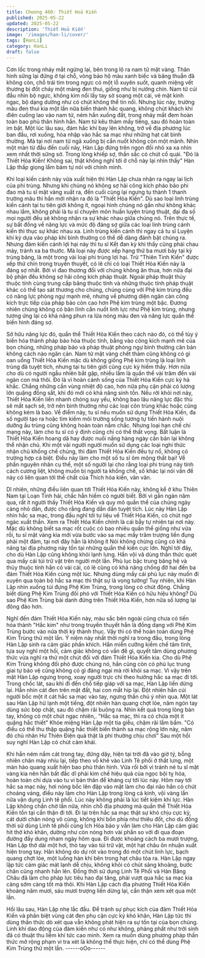 ```yaml
---
title: Chương 460: Thiết Hoả Kiến
published: 2025-05-22
updated: 2025-05-22
description: 'Thiết Hoả Kiến'
image: '/images/han-li/cover/'
tags: [HanLi]
category: HanLi
draft: false
---
```


Cơn lốc trong nháy mắt ngừng lại, bên trong lộ ra nam tử mặt
vàng.
Thân hình sững lại đứng ở tại chỗ, vòng bảo hộ màu xanh biếc và
băng thuẫn đã không còn, chỗ trái tim trong ngực có một lỗ xuyên
suốt, quanh miệng vết thương bị đốt cháy một mảng đen thui,
giống như bị nướng chín.
Nam tử cúi đầu nhìn bộ ngực, không kìm nổi lấy tay sờ soạng một
cái, vẻ mặt kinh ngạc, bộ dạng dường như có chút không thể tin
nổi.
Nhưng lúc này, trường mâu đen thui kia một lần nữa biến thành
hắc quang, không chút khách khí điên cuồng lao vào nam tử, ném
hắn xuống đất, trong nháy mắt đem hoàn toàn bao phủ thân hình
hắn.
Nam tử kêu thảm mấy tiếng, sau đó hoàn toàn im bặt.
Một lúc lâu sau, đám hắc khí bay lên không, trở về địa phương lúc
ban đầu, rơi xuống, hòa nhập vào hắc sa mạc như những hạt cát
bình thường.
Mà tại nơi nam tử ngã xuống bị cắn nuốt không còn một mảnh.
Nhìn một màn từ đầu đến cuối này, Hàn Lập đứng trên ngọn đồi
nhỏ xa xa nhìn xem nhất thời sững sờ.
Trong lòng khiếp sợ, thần sắc có chút cổ quái.
"Đó là Thiết Hỏa Kiến! Không sai, thật không nghĩ tới ở chỗ này lại
nhìn thấy" Hàn Lập thấp giọng lẩm bảm tự nói với chính mình.

Khi loại kiến cánh này vừa xuất hiện thì Hàn Lập chưa nhận ra
ngay lai lịch của phi trùng.
Nhưng khi chúng nó không sợ hãi công kích pháo bảo phi đao mà
tu sĩ mặt vàng xuất ra, đến cuối cùng lại ngưng tụ thành 1 thanh
trường mâu thì hắn mới nhận ra đó là "Thiết Hỏa Kiến".
Dù sao loại linh trùng kiến cánh tại tu tiên giới không ít, ngoại hình
chúng nó gần như không khác nhau lắm, không phải là tu sĩ
chuyên môn huấn luyện trùng thuật, đại đa số mọi người đều sẽ
không nhận ra sự khác nhau giữa chúng nó.
Trên thực tế, sự bất đồng về năng lực và mức độ đáng sợ giữa
các loại linh trùng cánh kiến thì thục sự khác nhau xa.
Linh trùng kiến cánh thì ngay cả tu sĩ Luyện khí kỳ dựa vào pháp
khí bình thường có thể dễ dàng đánh bật chúng ra.
Nhưng đám kiến cánh lợi hại này thì tu sĩ Kết đan kỳ khi thấy
cũng phải chau mày, tránh xa ba thước.
Mà loại này được xếp hạng thứ ba mươi bảy tại kỳ trùng bảng, là
một trong vài loại phi trùng lợi hại.
Trừ "Thiên Tinh Kiến" được xếp thứ chín trong truyền thuyết, có lẽ
chỉ có loại Thiết Hỏa Kiến này là đáng sợ nhất.
Bởi vì đao thương đối với chúng không ăn thua, hơn nữa đại bộ
phận đều không sợ hãi công kích pháp thuật.
Ngoài pháp thuật thủy thuộc tính cùng trung cấp băng thuộc tính
và những thuộc tính pháp thuật khác có thể tạo sát thương cho
chúng, chúng cùng với Phệ kim trùng đều có năng lực phòng ngự
mạnh mẽ, nhưng về phương diện ngăn cản công kích trực tiếp
của pháp bảo còn cao hơn Phệ kim trùng một bậc.
Đương nhiên chúng không có bãn lĩnh cắn nuốt linh lực như Phệ
kim trùng, nhưng tương ứng lại có khả năng phun ra lửa nóng
màu đen và năng lực quần thể biến hình đáng sợ.

Sở hữu năng lực đó, quần thể Thiết Hỏa Kiến theo cách nào đó,
có thể tùy ý biến hóa thành pháp bảo hỏa thuộc tính, bằng vào
công kích mạnh mẽ của bọn chúng, những pháp bảo và pháp
thuật phòng ngự bình thường căn bản không cách nào ngăn cản.
Nam tử mặt vàng chết thảm cũng không có gì oan uổng
Thiết Hỏa Kiến mặc dù không giống Phệ kim trùng là loại linh
trùng đã tuyệt tích, nhưng tại tu tiên giới cũng cực kỳ hiếm thấy.
Hơn nữa cho dù có người ngẫu nhiên bắt gặp, nhiều lắm là quần
thể vài trăm đến vài ngàn con mà thôi.
Đó là vì hoàn cảnh sống của Thiết Hỏa Kiến cực kỳ hà khắc.
Chẳng những cần vùng nhiệt độ cao, hơn nữa phụ cận phải có
lượng lớn quặng đồng sắt, khi đó mới có khả năng sinh tồn. Nếu
rời khỏi nơi này, Thiết Hỏa Kiến liền nhanh chóng suy yếu, không
bao lâu năng lực đặc thù sẽ mất sạch sẽ, trở nên bình thường
như các loại côn trùng khác hoặc cũng không kém là bao.
Về điểm này, tu sĩ nếu muốn sử dụng Thiết Hỏa Kiến, đa số
người tạo ra hoặc tìm kiếm môi trường sống tương tự tiến hành
nuôi dưỡng ấu trùng cũng không hoàn toàn nắm chắc.
Nhưng loại hạn chế chí mạng này, làm cho tu sĩ có ý định cũng
chỉ có thể thất vọng.
Bất luận là Thiết Hỏa Kiến hoang dã hay được nuôi nấng hàng
ngày căn bản lại không thể nhận chủ.
Khi một vài người người muốn sử dụng các loại nghi thức nhận
chủ khống chế chúng, thì đám Thiết Hỏa Kiến đều tự nổ, không
có trường hợp cá biệt.
Điều này làm cho một số tu sĩ ôm mộng thất bại!
Về phần nguyên nhân cụ thể, một số người lại cho rằng loại phi
trùng này tính cách cương liệt, không muốn bị người ta khống
chế, số khác lại nói vấn đề này có liên quan tới thể chất của Thích
hỏa kiến, vân vân.

Dĩ nhiên, những điều liên quan tới Thiết Hỏa Kiến này, không kể ở
khu Thiên Nam tại Loạn Tinh hải, chắc hẳn hiếm có người biết.
Bởi vì gần ngàn năm qua, rất ít người thấy Thiết Hỏa Kiến và quy
mô quần thể của chúng ngày càng nhỏ dần, được cho rằng đang
dần dần tuyệt tích.
Lúc này Hàn Lập nhìn hắc sa mạc, trong đầu nghĩ tới tư liệu về
Thiết Hỏa Kiến, có chút ngơ ngác xuất thần.
Xem ra Thiết Hỏa Kiến chính là cái bẫy tự nhiên tại nơi này.
Mặc dù không biết sa mạc rốt cuộc có bao nhiêu quần thể giống
như vừa rồi, tu sĩ mặt vàng kia mới vừa bước vào sa mạc mấy
trăm trượng liền đụng phải một đám, tại nơi đây hẳn là không ít
Nói không chừng cũng có khả năng tại địa phương này tồn tại
những quần thể kiến cực lớn.
Nghĩ tới đây, cho dù Hàn Lập cũng không khỏi lạnh lưng.
Hắn vội vã dùng thần thức quét qua mấy cái túi trữ vật trên người
một lần.
Phù lục bậc trung băng hệ và thủy thuộc tính hắn có vài cái, có lẽ
cũng có khả năng chống đỡ hai đến ba đám Thiết Hỏa Kiến cùng
một lúc.
Nhưng dùng mấy cái phù lục này muốn đi xuyên qua toàn bộ hắc
sa mạc thì thật sự là vọng tưởng!
Tuy nhiên, khi Hàn Lập nhìn xuống túi đựng Phệ Kim Trùng, trong
lòng có chút động.
Chẳng biết dùng Phệ Kim Trùng đối phó với Thiết Hỏa Kiến có
hữu hiệu không?
Dù sao Phệ Kim Trùng bài danh đứng trên Thiết Hỏa Kiến, hơn
nữa số lượng lại đông đảo hơn.

Nghĩ đến đám Thiết Hỏa Kiến này, màu sắc bên ngoài cũng chưa
có tiến hóa thành "Hắc kim" như trong truyền thuyết hẳn là đồng
dạng với Phệ Kim Trùng bước vào nửa thời kỳ thành thục.
Vậy thì có thể hoàn toàn dùng Phệ Kim Trùng thử một lần.
Ý niệm này nhất thời nghĩ ra trong đầu, trong lòng Hàn Lập sinh
ra cảm giác phấn khích.
Hắn miễn cưỡng kiềm chế tâm tình, tựa suy nghĩ một hồi, cảm
giác không có vấn đề gì, quyết tâm dùng phương thức vừa nghĩ
ra thử một chút đối với đám Thiết Hỏa Kiến kia.
Cho dù Phệ Kim Trùng không đối phó được chúng nó, hắn cũng
còn có phù lục trung giai tự bảo vệ cũng không có gì đáng ngại
mà rời khỏi sa mạc.
Vì vậy trên mặt Hàn Lập ngưng trọng, xoay người trực chỉ theo
hướng hắc sa mạc đi tới.
Trong chốc lát, sau khi đi đến chỗ tiếp giáp với sa mạc, Hàn Lập
liền dừng lại.
Hắn nhìn cát đen trên mặt đất, hai con mắt híp lại.
Đột nhiên hắn cúi người bốc một ít cát hắc sa mạc vào tay, ngưng
thần chú ý nhìn qua.
Một lát sau Hàn Lập hừ lạnh một tiếng, đột nhiên hàn quang chợt
lóe, năm ngón tay dùng sức bóp chặt, sau đó chậm rãi buông ra.
Nhìn kết quả trong lòng bàn tay, không có một chút ngạc nhiên,.
"Hắc sa mạc, thì ra có chứa một ít quặng hắc thiết" Khóe miệng
Hàn Lập một tia giễu, chậm rãi lẩm bẩm.
"Có điều có thể thu thập quặng hắc thiết biến thành sa mạc rộng
lớn này, năm đó chủ nhân Hư Thiên Điện quả thật là phi thường
chịu chơi" Sau một hồi suy nghĩ Hàn Lập có chút cảm khái.

Khi hắn ném nắm cát trong tay, đứng dậy, hiện tại trời đã vào giờ
tý, bỗng nhiên chân mày nhíu lại, tiếp theo vỗ khẽ vào Linh Tê
phối ở thắt lưng, một màn hào quang xuất hiện bao phủ thân
hình.
Vừa rồi bởi vì tránh né tu sĩ mặt vàng kia nên hắn bất đắc dĩ phải
kìm chế hiệu quả của ngọc bội tỵ hỏa, hoàn toàn chỉ dựa vào tu vi
bản thân để kháng cự tới lúc này.
Hôm nay tới hắc sa mạc này, hơi nóng bốc lên đập vào mặt làm
cho đại não hắn có chút choáng váng, điều này làm cho Hàn Lập
trong lòng cả kinh, vội vàng lần nữa vận dụng Linh tê phối.
Lúc này không phải là lúc tiết kiệm khí lực.
Hàn Lập không chần chờ lần nữa, nhìn chỗ địa phương mà quần
thể Thiết Hỏa Kiến tồn tại cẩn thận đi tới.
Đi lại trên hắc sa mạc thật sự khó chịu cực kỳ, cát dưới chân
nóng vô cùng, không khí bốn phía như thiêu đốt, cho dù đồng thời
sử dùng Linh tê phối cùng Ích Hỏa bảo y vẫn làm cho Hàn Lập
cảm giác hít thở khó khăn, dường như còn nóng hơn vài phần so
với đi qua đoạn đường đầy dung nham ngày hôm qua.
Đi được khoảng cách ba mươi trượng, Hàn Lập thở dài một hơi,
thò tay vào túi trữ vật, một hạt châu ôn nhuận xuất hiện trong tay.
Hăn không do dự rót vào trong đó một chút linh lực, bạch quang
chợt lóe, một luồng hàn khí bên trong hạt châu tỏa ra.
Hàn Lập ngay lập tức cảm giác mát lạnh dễ chịu, không khỏi có
chút sảng khoảng, bước chân cũng nhanh hẳn lên.
Đồng thời sử dụng Linh Tê Phối và Hàn Băng Châu đã làm cho
pháp lực tiêu hao đại tăng, phải vượt qua hắc sa mạc kia càng
sớm càng tốt mà thôi.
Khi Hàn Lập cách địa phương Thiết Hỏa Kiến khoảng năm mươi,
sáu mươi trượng liền dừng lại, cẩn thận xem xét qua một lần.

Hồi lâu sau, Hàn Lập nhẹ lắc đầu.
Để tránh sự phục kích của đám Thiết Hỏa Kiến và phân biệt vùng
cát đen phụ cận cực kỳ khó khăn, Hàn Lập tức thì dùng thần thức
dò xét qua vẫn không phát hiện ra sự tồn tại của bọn chúng. Linh
khí dao động của đám kiến như có như không, phảng phất như
trời sinh đã có thuật thu liễm khí tức cao minh.
Xem ra muốn dùng phương pháp thần thức mở rộng phạm vi tra
xét là không thể thực hiện, chỉ có thể dùng Phệ Kim Trùng thử
một lần.
------oOo------
